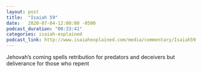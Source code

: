 ```yaml
---
layout: post
title:  "Isaiah 59"
date:   2020-07-04-12:00:00 -0500
podcast_duration: "00:33:41"
categories: isaiah-explained
podcast_link: http://www.isaiahexplained.com/media/commentary/Isaiah59.mp3
---
```

Jehovah’s coming spells retribution for predators and deceivers but deliverance for those who repent
